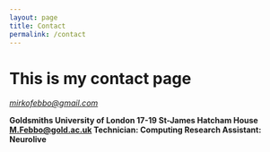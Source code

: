 ```yaml
---
layout: page
title: Contact
permalink: /contact
---
```

# This is my contact page

*mirkofebbo@gmail.com*

**Goldsmiths University of London
17-19 St-James Hatcham House
M.Febbo@gold.ac.uk
Technician: Computing
Research Assistant: Neurolive**